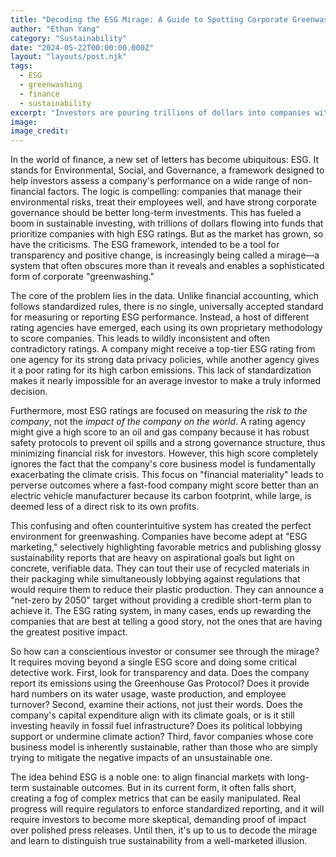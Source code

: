 ```yaml
---
title: "Decoding the ESG Mirage: A Guide to Spotting Corporate Greenwashing"
author: "Ethan Yang"
category: "Sustainability"
date: "2024-05-22T00:00:00.000Z"
layout: "layouts/post.njk"
tags:
  - ESG
  - greenwashing
  - finance
  - sustainability
excerpt: "Investors are pouring trillions of dollars into companies with high ESG ratings, believing they are supporting a sustainable future. But the world of Environmental, Social, and Governance metrics is a murky one, often rewarding savvy marketing over real impact."
image: 
image_credit: 
---
```


In the world of finance, a new set of letters has become ubiquitous: ESG. It stands for Environmental, Social, and Governance, a framework designed to help investors assess a company's performance on a wide range of non-financial factors. The logic is compelling: companies that manage their environmental risks, treat their employees well, and have strong corporate governance should be better long-term investments. This has fueled a boom in sustainable investing, with trillions of dollars flowing into funds that prioritize companies with high ESG ratings. But as the market has grown, so have the criticisms. The ESG framework, intended to be a tool for transparency and positive change, is increasingly being called a mirage—a system that often obscures more than it reveals and enables a sophisticated form of corporate "greenwashing."

The core of the problem lies in the data. Unlike financial accounting, which follows standardized rules, there is no single, universally accepted standard for measuring or reporting ESG performance. Instead, a host of different rating agencies have emerged, each using its own proprietary methodology to score companies. This leads to wildly inconsistent and often contradictory ratings. A company might receive a top-tier ESG rating from one agency for its strong data privacy policies, while another agency gives it a poor rating for its high carbon emissions. This lack of standardization makes it nearly impossible for an average investor to make a truly informed decision.

Furthermore, most ESG ratings are focused on measuring the *risk to the company*, not the *impact of the company on the world*. A rating agency might give a high score to an oil and gas company because it has robust safety protocols to prevent oil spills and a strong governance structure, thus minimizing financial risk for investors. However, this high score completely ignores the fact that the company's core business model is fundamentally exacerbating the climate crisis. This focus on "financial materiality" leads to perverse outcomes where a fast-food company might score better than an electric vehicle manufacturer because its carbon footprint, while large, is deemed less of a direct risk to its own profits.

This confusing and often counterintuitive system has created the perfect environment for greenwashing. Companies have become adept at "ESG marketing," selectively highlighting favorable metrics and publishing glossy sustainability reports that are heavy on aspirational goals but light on concrete, verifiable data. They can tout their use of recycled materials in their packaging while simultaneously lobbying against regulations that would require them to reduce their plastic production. They can announce a "net-zero by 2050" target without providing a credible short-term plan to achieve it. The ESG rating system, in many cases, ends up rewarding the companies that are best at telling a good story, not the ones that are having the greatest positive impact.

So how can a conscientious investor or consumer see through the mirage? It requires moving beyond a single ESG score and doing some critical detective work. First, look for transparency and data. Does the company report its emissions using the Greenhouse Gas Protocol? Does it provide hard numbers on its water usage, waste production, and employee turnover? Second, examine their actions, not just their words. Does the company's capital expenditure align with its climate goals, or is it still investing heavily in fossil fuel infrastructure? Does its political lobbying support or undermine climate action? Third, favor companies whose core business model is inherently sustainable, rather than those who are simply trying to mitigate the negative impacts of an unsustainable one.

The idea behind ESG is a noble one: to align financial markets with long-term sustainable outcomes. But in its current form, it often falls short, creating a fog of complex metrics that can be easily manipulated. Real progress will require regulators to enforce standardized reporting, and it will require investors to become more skeptical, demanding proof of impact over polished press releases. Until then, it's up to us to decode the mirage and learn to distinguish true sustainability from a well-marketed illusion.
